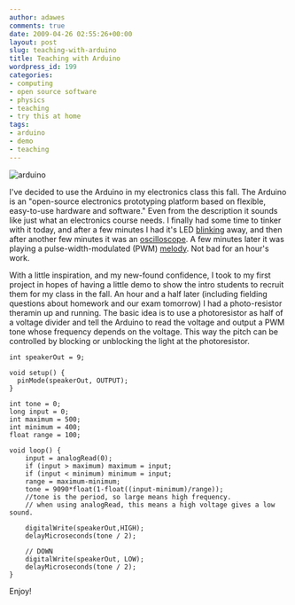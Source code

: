 ```yaml
---
author: adawes
comments: true
date: 2009-04-26 02:55:26+00:00
layout: post
slug: teaching-with-arduino
title: Teaching with Arduino
wordpress_id: 199
categories:
- computing
- open source software
- physics
- teaching
- try this at home
tags:
- arduino
- demo
- teaching
---
```


![arduino](http://dawes.files.wordpress.com/2009/04/arduino316.jpg?w=300)

I've decided to use the Arduino in my electronics class this fall. The Arduino is an "open-source electronics prototyping platform based on flexible, easy-to-use hardware and software." Even from the description it sounds like just what an electronics course needs. I finally had some time to tinker with it today, and after a few minutes I had it's LED [blinking](http://www.ladyada.net/learn/arduino/lesson1.html) away, and then after another few minutes it was an [oscilloscope](http://accrochages.drone.ws/en/node/90). A few minutes later it was playing a pulse-width-modulated (PWM) [melody](http://www.arduino.cc/en/Tutorial/Melody). Not bad for an hour's work.

With a little inspiration, and my new-found confidence, I took to my first project in hopes of having a little demo to show the intro students to recruit them for my class in the fall. An hour and a half later (including fielding questions about homework and our exam tomorrow) I had a photo-resistor theramin up and running. <!-- more -->The basic idea is to use a photoresistor as half of a voltage divider and tell the Arduino to read the voltage and output a PWM tone whose frequency depends on the voltage. This way the pitch can be controlled by blocking or unblocking the light at the photoresistor.

    
    int speakerOut = 9;
    
    void setup() {
      pinMode(speakerOut, OUTPUT);
    }
    
    int tone = 0;
    long input = 0;
    int maximum = 500;
    int minimum = 400;
    float range = 100;
    
    void loop() {
        input = analogRead(0);
        if (input > maximum) maximum = input;
        if (input < minimum) minimum = input;
        range = maximum-minimum;
        tone = 9090*float(1-float((input-minimum)/range));
        //tone is the period, so large means high frequency.
        // when using analogRead, this means a high voltage gives a low sound.
    
        digitalWrite(speakerOut,HIGH);
        delayMicroseconds(tone / 2);
    
        // DOWN
        digitalWrite(speakerOut, LOW);
        delayMicroseconds(tone / 2);
    }


Enjoy!
